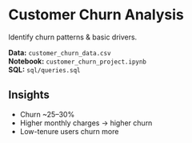 # Customer Churn Analysis
Identify churn patterns & basic drivers.

**Data:** `customer_churn_data.csv`  
**Notebook:** `customer_churn_project.ipynb`  
**SQL:** `sql/queries.sql`

## Insights
- Churn ~25–30%
- Higher monthly charges → higher churn
- Low-tenure users churn more
